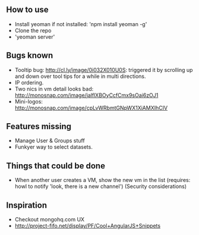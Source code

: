 How to use
----------

- Install yeoman if not installed: 'npm install yeoman -g'
- Clone the repo
- 'yeoman server'


Bugs known
-------------
- Tooltip bug:  http://cl.ly/image/0i032X010U0S: triggered it by scrolling up and down over tool tips for a while in multi directions.
- IP ordering.
- Two nics in vm detail looks bad: http://monosnap.com/image/jalflXBOyCcfCmx9sOai6zOJ1
- Mini-logos: http://monosnap.com/image/cpLvWRbmtGNpWX1XiAMXIhCIV

Features missing
-------------
- Manage User & Groups stuff
- Funkyer way to select datasets.

Things that could be done
--------------------------
- When another user creates a VM, show the new vm in the list (requires: howl to notify 'look, there is a new channel')
  (Security considerations)


Inspiration
-----------
- Checkout mongohq.com UX
- http://project-fifo.net/display/PF/Cool+AngularJS+Snippets